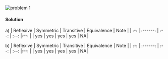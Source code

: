 ![problem 1](https://github.com/jigjnasu/discrete_mathematics_and_its_applications/blob/master/chapter_9_relations/9.5_equivalence_relations/repo/problem_1.png)
#### Solution

a)
| Reflexive    | Symmetric | Transitive | Equivalence | Note |
| :-: | :------: | :--: | :--: |:--: |
| yes  | yes | yes | yes | NA|

b)
| Reflexive    | Symmetric | Transitive | Equivalence | Note |
| :-: | :------: | :--: | :--: |:--: |
| yes  | yes | yes | yes | NA|
